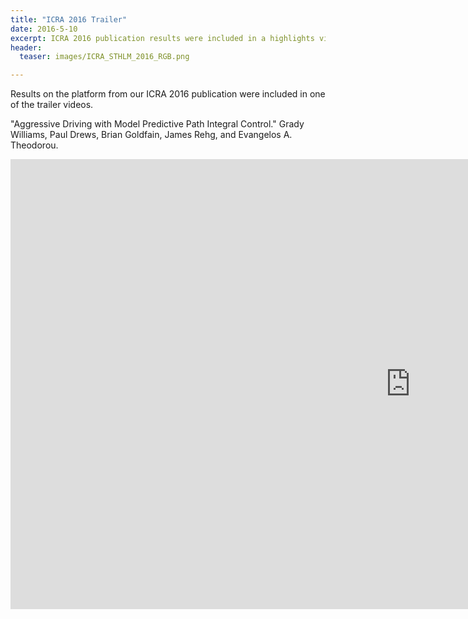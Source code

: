 ```yaml
---
title: "ICRA 2016 Trailer"
date: 2016-5-10
excerpt: ICRA 2016 publication results were included in a highlights video.
header:
  teaser: images/ICRA_STHLM_2016_RGB.png

---
```


Results on the platform from our ICRA 2016 publication were included in one of the trailer videos.

"Aggressive Driving with Model Predictive Path Integral Control." Grady Williams, Paul Drews, Brian Goldfain, James Rehg, and Evangelos A. Theodorou.

<iframe width="1280" height="720" src="https://www.youtube.com/embed/xHqm2TDeRqg" frameborder="0"></iframe>